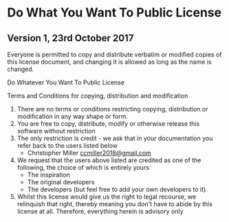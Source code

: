 # Do What You Want To Public License
## Version 1, 23rd October 2017

Everyone is permitted to copy and distribute verbatim or modified copies of this license document, and changing it is allowed as long as the name is changed.

Do Whatever You Want To Public License

Terms and Conditions for copying, distribution and modification

1. There are no terms or conditions restricting copying, distribution or modification in any way shape or form.  
2. You are free to copy, distribute, modify or otherwise release this software without restriction
3. The only restriction is credit - we ask that in your documentation you refer back to the users
listed below
	* Christopher Miller [ccmiller2018@gmail.com](mailto:ccmiller2018@gmail.com)
4. We request that the users above listed are credited as one of the following, the choice of which is entirely yours
	* The inspiration
	* The original developers
	* The developers (but feel free to add your own developers to it)
5. Whilst this license would give us the right to legal recourse, we relinquish that right, thereby meaning you don't have to abide by this license at all.  Therefore, everything herein is advisory only

